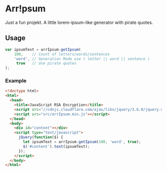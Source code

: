 # Arr!psum
Just a fun projekt. A little lorem-ipsum-like generator with pirate quotes.

## Usage
```js
var ipsumText = arrIpsum.getIpsum(
    100,    // Count of letters/words/sentences
    'word', // Generation Mode use ( letter || word || sentence )
     true   // Use pirate quotes 
);
```

### Example
```html
<!doctype html>
<html>
  <head>
    <title>JavaScript RSA Encryption</title>
    <script src="//cdnjs.cloudflare.com/ajax/libs/jquery/3.6.0/jquery.min.js"></script>
    <script src="src/arrIpsum.min.js"></script>
  </head>
  <body>
    <div id="content"></div>
    <script type="text/javascript">
      jQuery(function($) {
        let ipsumText = arrIpsum.getIpsum(100, 'word', true);
        $('#content').text(ipsumText);
      });
    </script>
  </body>
</html>
```